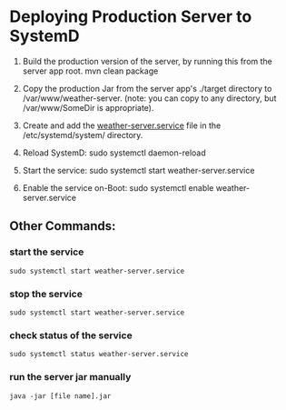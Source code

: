 # Deploying Production Server to SystemD

1. Build the production version of the server, by running this from the server app root.
    mvn clean package

2. Copy the production Jar from the server app's ./target directory to /var/www/weather-server.
    (note: you can copy to any directory, but /var/www/SomeDir is appropriate).

3. Create and add the [weather-server.service](weather-server.service) file in the
    /etc/systemd/system/ directory.

4. Reload SystemD:
    sudo systemctl daemon-reload

5. Start the service:
    sudo systemctl start weather-server.service

6. Enable the service on-Boot:
    sudo systemctl enable weather-server.service
    
## Other Commands:
### start the service
    sudo systemctl start weather-server.service

### stop the service
    sudo systemctl start weather-server.service

### check status of the service
    sudo systemctl status weather-server.service


### run the server jar manually
    java -jar [file name].jar